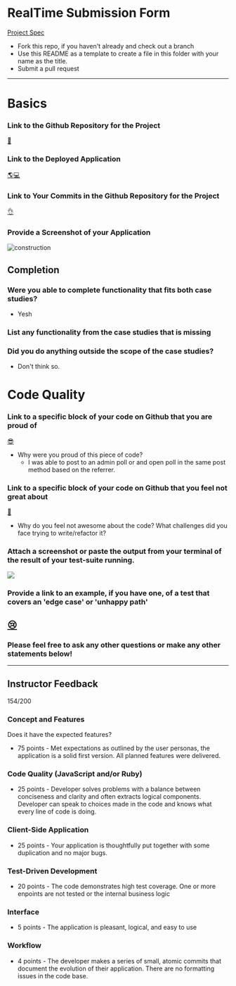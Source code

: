 # RealTime Submission Form
[Project Spec](https://github.com/turingschool/curriculum/blob/master/source/projects/real_time.markdown)

* Fork this repo, if you haven't already and check out a branch
* Use this README as a template to create a file in this folder with your name as the title.
* Submit a pull request

------

# Basics

### Link to the Github Repository for the Project
[:floppy_disk:](https://github.com/edgarduran/real-time)

### Link to the Deployed Application
[:earth_americas::computer:](http://edgars-real-time.herokuapp.com/)

### Link to Your Commits in the Github Repository for the Project
[:ok_hand:](https://github.com/edgarduran/real-time/commits)

### Provide a Screenshot of your Application
![construction](http://contemporary-home-computing.org/still-there/fullsize/geocities/uc.png)

## Completion

### Were you able to complete functionality that fits both case studies?
  - Yesh

### List any functionality from the case studies that is missing

### Did you do anything outside the scope of the case studies?
  - Don't think so.

# Code Quality

### Link to a specific block of your code on Github that you are proud of
[:sunglasses:](https://github.com/edgarduran/real-time/blob/master/server.js#L66-L78)
* Why were you proud of this piece of code?
  - I was able to post to an admin poll or and open poll in the same post method based on the referrer.

### Link to a specific block of your code on Github that you feel not great about
[:poop:](https://github.com/edgarduran/real-time/blob/master/public/client.js)
* Why do you feel not awesome about the code? What challenges did you face trying to write/refactor it?

### Attach a screenshot or paste the output from your terminal of the result of your test-suite running.
![](http://i.imgur.com/Toh5i2k.png)

### Provide a link to an example, if you have one, of a test that covers an 'edge case' or 'unhappy path'
[:cry:](https://github.com/edgarduran/real-time/blob/master/test/admin-poll-test.js#L61-L69)
-----

### Please feel free to ask any other questions or make any other statements below!


-----

## Instructor Feedback

154/200

### Concept and Features

Does it have the expected features?

* 75 points - Met expectations as outlined by the user personas, the application is a solid first version. All planned features were delivered.

### Code Quality (JavaScript and/or Ruby)

* 25 points - Developer solves problems with a balance between conciseness and clarity and often extracts logical components. Developer can speak to choices made in the code and knows what every line of code is doing.

### Client-Side Application

* 25 points - Your application is thoughtfully put together with some duplication and no major bugs.

### Test-Driven Development

* 20 points - The code demonstrates high test coverage. One or more enpoints are not tested or the internal business logic 

### Interface

* 5 points - The application is pleasant, logical, and easy to use

### Workflow

* 4 points - The developer makes a series of small, atomic commits that document the evolution of their application. There are no formatting issues in the code base.
